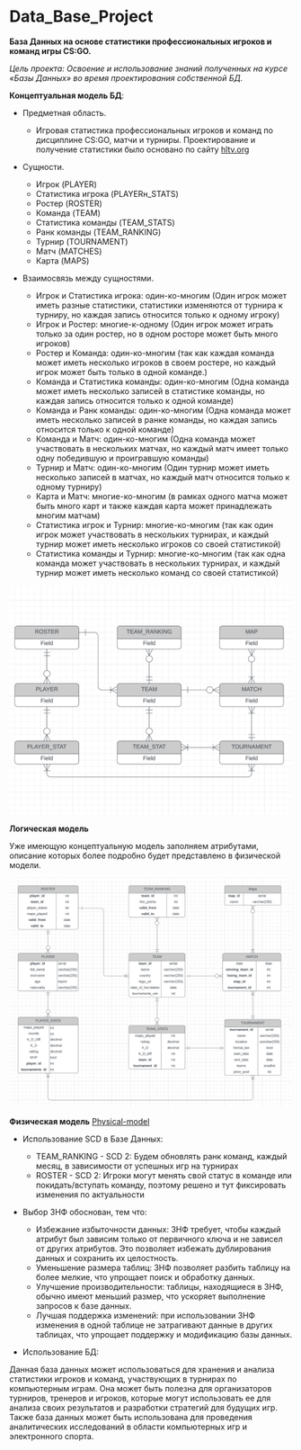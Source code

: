 # Data_Base_Project
**База Данных на основе статистики профессиональных игроков и команд игры СS:GO.**

*Цель проекта: Освоение и использование знаний полученных на курсе «Базы Данных» во время проектирования собственной БД.*

**Концептуальная модель БД**:

- Предметная область.
  - Игровая статистика профессиональных игроков и команд по дисциплине СS:GO, матчи и турниры. Проектирование и получение статистики было основано по сайту [hltv.org](https://www.hltv.org/)
  
- Cущности.

  - Игрок (PLAYER)
  - Статистика игрока (PLAYERн_STATS)
  - Ростер (ROSTER)
  - Команда (TEAM)
  - Статистика команды (TEAM_STATS)
  - Ранк команды (TEAM_RANKING)
  - Турнир (TOURNAMENT)
  - Матч (MATCHES)
  - Карта (MAPS)
 
- Взаимосвязь между сущностями.

  - Игрок и Статистика игрока: один-ко-многим (Один игрок может иметь разные статистики, статистики изменяются от турнира к турниру, но каждая запись относится только к одному игроку)
  - Игрок и Ростер: многие-к-одному (Один игрок может играть только за один ростер, но в одном росторе может быть много игроков)
  - Ростер и Команда: один-ко-многим (так как каждая команда может иметь несколько игроков в своем ростере, но каждый игрок может быть только в одной команде.)
  - Команда и Статистика команды: один-ко-многим (Одна команда может иметь несколько записей в статистике команды, но каждая запись относится только к одной команде)
  - Команда и Ранк команды: один-ко-многим (Одна команда может иметь несколько записей в ранке команды, но каждая запись относится только к одной команде)
  - Команда и Матч: один-ко-многим (Одна команда может участвовать в нескольких матчах, но каждый матч имеет только одну победившую и проигравшую команды)
  - Турнир и Матч: один-ко-многим (Один турнир может иметь несколько записей в матчах, но каждый матч относится только к одному турниру)
  - Карта и Матч: многие-ко-многим (в рамках одного матча может быть много карт и также каждая карта может принадлежать многим матчам)
  - Статистика игрок и Турнир: многие-ко-многим (так как один игрок может участвовать в нескольких турнирах, и каждый турнир может иметь несколько игроков со своей статистикой)
  - Статистика команды и Турнир: многие-ко-многим (так как одна команда может участвовать в нескольких турнирах, и каждый турнир может иметь несколько команд со своей статистикой)

<img src="docs/db-concept-model.png" alt="Логическая модель" title="Логическая модель" style="max-width: 100%;"> 

**Логическая модель**
  
  Уже имеющую концептуальную модель заполняем атрибутами, описание которых более подробно будет представлено в физической модели.

<img src="docs/db-logical-model.png" alt="Концептуальная модель" title="Концептуальная модель" style="max-width: 100%;">

**Физическая модель**  [Physical-model](https://docs.google.com/spreadsheets/d/1yo6RClahy4RJ7r3Jy74mfjDkYZRGXRX0-Atwbbz9tcE/edit#gid=0)

  - Использование SCD в Базе Данных:
  
    - TEAM_RANKING - SCD 2: Будем обновлять ранк команд, каждый месяц, в зависимости от успешных игр на турнирах
    - ROSTER - SCD 2: Игроки могут менять свой статус в команде или покидать/вступать команду, поэтому решено и тут фиксировать изменения по актуальности
  
  - Выбор 3НФ обоснован, тем что:
  
    - Избежание избыточности данных: 3НФ требует, чтобы каждый атрибут был зависим только от первичного ключа и не зависел от других атрибутов. Это позволяет избежать дублирования данных и сохранить их целостность.
    - Уменьшение размера таблиц: 3НФ позволяет разбить таблицу на более мелкие, что упрощает поиск и обработку данных.
    - Улучшение производительности: таблицы, находящиеся в 3НФ, обычно имеют меньший размер, что ускоряет выполнение запросов к базе данных.
    - Лучшая поддержка изменений: при использовании 3НФ изменения в одной таблице не затрагивают данные в других таблицах, что упрощает поддержку и модификацию базы данных.
   
  - Использование БД:
 
Данная база данных может использоваться для хранения и анализа статистики игроков и команд, участвующих в турнирах по компьютерным играм. Она может быть полезна для организаторов турниров, тренеров и игроков, которые могут использовать ее для анализа своих результатов и разработки стратегий для будущих игр. Также база данных может быть использована для проведения аналитических исследований в области компьютерных игр и электронного спорта.


